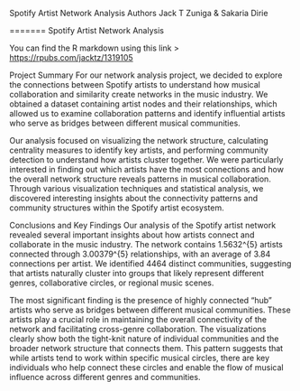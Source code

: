 Spotify Artist Network Analysis
Authors
Jack T Zuniga & Sakaria Dirie


=======
Spotify Artist Network Analysis 

You can find the R markdown using this link > https://rpubs.com/jacktz/1319105

Project Summary
For our network analysis project, we decided to explore the connections between Spotify artists to understand how musical collaboration and similarity create networks in the music industry. We obtained a dataset containing artist nodes and their relationships, which allowed us to examine collaboration patterns and identify influential artists who serve as bridges between different musical communities.

Our analysis focused on visualizing the network structure, calculating centrality measures to identify key artists, and performing community detection to understand how artists cluster together. We were particularly interested in finding out which artists have the most connections and how the overall network structure reveals patterns in musical collaboration. Through various visualization techniques and statistical analysis, we discovered interesting insights about the connectivity patterns and community structures within the Spotify artist ecosystem.


Conclusions and Key Findings
Our analysis of the Spotify artist network revealed several important insights about how artists connect and collaborate in the music industry. The network contains 1.5632^{5} artists connected through 3.00379^{5} relationships, with an average of 3.84 connections per artist. We identified 4464 distinct communities, suggesting that artists naturally cluster into groups that likely represent different genres, collaborative circles, or regional music scenes.

The most significant finding is the presence of highly connected “hub” artists who serve as bridges between different musical communities. These artists play a crucial role in maintaining the overall connectivity of the network and facilitating cross-genre collaboration. The visualizations clearly show both the tight-knit nature of individual communities and the broader network structure that connects them. This pattern suggests that while artists tend to work within specific musical circles, there are key individuals who help connect these circles and enable the flow of musical influence across different genres and communities.
